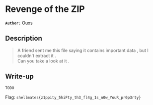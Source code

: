 # Revenge of the ZIP

**`Author:`** [Ouxs](https://github.com/ouxs-19)

## Description

> A friend sent me this file saying it contains important data , but I couldn't extract it .  
> Can you take a look at it .

## Write-up
	TODO

Flag: `shellmates{z1ppity_5hiFty_th3_fl4g_1s_n0w_YouR_pr0p3rty}`
